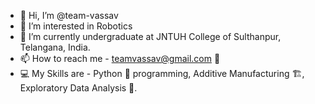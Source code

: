 - 👋 Hi, I’m @team-vassav
- 👀 I’m interested in Robotics
- 🌱 I’m currently undergraduate at JNTUH College of Sulthanpur, Telangana, India.
- 📫 How to reach me - teamvassav@gmail.com 📱
- 💻 My Skills are - Python 🐍 programming, Additive Manufacturing 🏗️, Exploratory Data Analysis 🤖.

<!---
team-vassav/team-vassav is a ✨ special ✨ repository because its `README.md` (this file) appears on your GitHub profile.
You can click the Preview link to take a look at your changes.
--->
